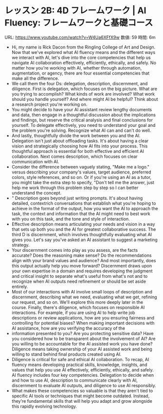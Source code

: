 # レッスン 2B: 4D フレームワーク | AI Fluency: フレームワークと基礎コース

URL: https://www.youtube.com/watch?v=W4Ua6XFfX9w
数値: 59
時間: 6m

- Hi, my name is Rick Dacon from the Ringling College of Art and Design. Now that we've explored what AI fluency means and the different ways we interact with AI, let's dive into the core competencies that help us navigate AI collaboration effectively, efficiently, ethically, and safely. No matter how you're working with AI, whether through automation, augmentation, or agency, there are four essential competencies that make all the difference.
- We call them the four Ds: delegation, description, discernment, and diligence. First is delegation, which focuses on the big picture. What are you trying to accomplish? What kinds of work are involved? What work should you handle yourself? And where might AI be helpful? Think about a research project you're working on.
- You might decide to have your AI assistant review lengthy documents and data, then engage in a thoughtful discussion about the implications and findings, but reserve the critical analysis and final conclusions for yourself. To delegate effectively, you need to understand your goal and the problem you're solving. Recognize what AI can and can't do well.
- And lastly, thoughtfully divide the work between you and the AI. Delegation isn't just about offloading tasks. It's about having a clear vision and strategically choosing how AI fits into your process. This thoughtful approach is essential for both effective and efficient AI collaboration. Next comes description, which focuses on clear communication with AI.
- Consider the difference between vaguely stating, "Make me a logo." versus describing your company's values, target audience, preferred colors, style references, and so on. Or if you're using an AI as a tutor, you might take the extra step to specify, "Don't tell me the answer, just help me work through this problem step by step so I can better understand the concept.
- " Description goes beyond just writing prompts. It's about having detailed, contextrich conversations that establish what you're hoping to achieve in the format of the output, how you want the AI to approach the task, the context and information that the AI might need to best work with you on this task, and the tone and style of interaction.
- Effective description means articulating your needs and vision in a way that sets up both you and the AI for greatest collaborative success. The third D is discernment, which involves thoughtfully evaluating what AI gives you. Let's say you've asked an AI assistant to suggest a marketing strategy.
- Your discernment comes into play as you assess, are the facts accurate? Does the reasoning make sense? Do the recommendations align with your brand values and audience? And most importantly, does this output actually help you move forward? Discernment draws upon your own expertise in a domain and requires developing the judgment and critical insight to separate what's useful from what's not and to recognize when AI outputs need refinement or should be set aside entirely.
- Most of our interactions with AI involve small loops of description and discernment, describing what we need, evaluating what we get, refining our request, and so on. We'll explore this more deeply later in the course. Finally, there's diligence, which focuses on responsible AI interactions. For example, if you are using AI to help write job descriptions or review applications, how are you ensuring fairness and controlling for potential biases? When making important decisions with AI assistance, how are you verifying the accuracy of the
- information presented to you? Are you protecting sensitive data? Have you considered how to be transparent about the involvement of AI? Are you willing to be accountable for the AI assisted work you have done? Diligence means taking ownership of your AI assisted work and being willing to stand behind final products created using AI.
- Diligence is critical for safe and ethical AI collaboration. To recap, AI fluency means developing practical skills, knowledge, insights, and values that help you use AI effectively, efficiently, ethically, and safely. AI fluency includes four key competencies. Delegation to decide when and how to use AI, description to communicate clearly with AI, discernment to evaluate AI outputs, and diligence to use AI responsibly.
- What makes these competencies so valuable is that they aren't tied to specific AI tools or techniques that might become outdated. Instead, they're fundamental skills that will help you adapt and grow alongside this rapidly evolving technology.